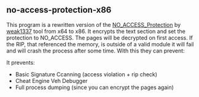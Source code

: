## no-access-protection-x86
This program is a rewritten version of the [NO_ACCESS_Protection](https://github.com/weak1337/NO_ACCESS_Protection) by [weak1337](https://github.com/weak1337) tool from x64 to x86. It encrypts the text section and set the protection to NO_ACCESS. The pages will be decrypted on first access. If the RIP, that referenced the memory, is outside of a valid module it will fail and will crash the process after some time. With this they can prevent:

It prevents: 
* Basic Signature Ccanning (access violation + rip check)
* Cheat Engine Veh Debugger
* Full process dumping (since you can encrypt the pages again)
